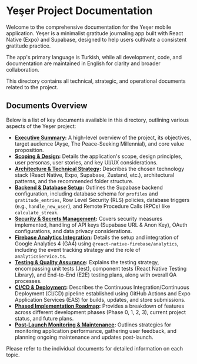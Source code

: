 # Yeşer Project Documentation

Welcome to the comprehensive documentation for the Yeşer mobile application. Yeşer is a minimalist gratitude journaling app built with React Native (Expo) and Supabase, designed to help users cultivate a consistent gratitude practice.

The app's primary language is Turkish, while all development, code, and documentation are maintained in English for clarity and broader collaboration.

This directory contains all technical, strategic, and operational documents related to the project.

## Documents Overview

Below is a list of key documents available in this directory, outlining various aspects of the Yeşer project:

*   **[Executive Summary](./executive-summary.md):** A high-level overview of the project, its objectives, target audience (Ayşe, The Peace-Seeking Millennial), and core value proposition.
*   **[Scoping & Design](./scoping-design.md):** Details the application's scope, design principles, user personas, user stories, and key UI/UX considerations.
*   **[Architecture & Technical Strategy](./architecture-technical-strategy.md):** Describes the chosen technology stack (React Native, Expo, Supabase, Zustand, etc.), architectural patterns, and the recommended folder structure.
*   **[Backend & Database Setup](./backend-database-setup.md):** Outlines the Supabase backend configuration, including database schema for `profiles` and `gratitude_entries`, Row Level Security (RLS) policies, database triggers (e.g., `handle_new_user`), and Remote Procedure Calls (RPCs) like `calculate_streak`.
*   **[Security & Secrets Management](./security-secrets-management.md):** Covers security measures implemented, handling of API keys (Supabase URL & Anon Key), OAuth configurations, and data privacy considerations.
*   **[Firebase Analytics Integration](./FIREBASE_ANALYTICS_INTEGRATION.md):** Details the setup and integration of Google Analytics 4 (GA4) using `@react-native-firebase/analytics`, including the event tracking strategy and the role of `analyticsService.ts`.
*   **[Testing & Quality Assurance](./testing-quality-assurance.md):** Explains the testing strategy, encompassing unit tests (Jest), component tests (React Native Testing Library), and End-to-End (E2E) testing plans, along with overall QA processes.
*   **[CI/CD & Deployment](./ci-cd-deployment.md):** Describes the Continuous Integration/Continuous Deployment (CI/CD) pipeline established using GitHub Actions and Expo Application Services (EAS) for builds, updates, and store submissions.
*   **[Phased Implementation Roadmap](./phased-implementation-roadmap.md):** Provides a breakdown of features across different development phases (Phase 0, 1, 2, 3), current project status, and future plans.
*   **[Post-Launch Monitoring & Maintenance](./post-launch-monitoring-maintenance.md):** Outlines strategies for monitoring application performance, gathering user feedback, and planning ongoing maintenance and updates post-launch.

Please refer to the individual documents for detailed information on each topic.
